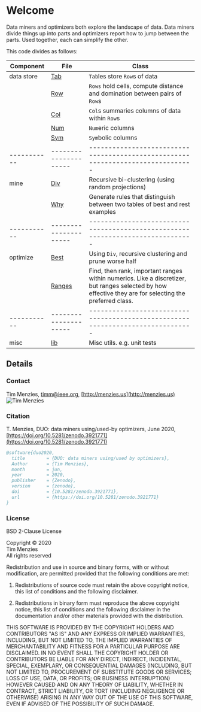 # Welcome

Data miners and optimizers both explore the landscape of data. Data miners divide things up
into parts and 
optimizers report how to jump between the parts. Used together, each can simplify the other.

This code divides as follows:

| Component | File                | Class                                                                         |
|-----------|---------------------|-------------------------------------------------------------------------------|
| data store| [Tab](tab.md)       | `Tab`les store `Row`s of data                                                 |
|           | [Row](row.md)       | `Rows` hold cells, compute distance and domination between pairs of `Row`s    |
|           | [Col](col.md)       | `Col`s summaries columns of data within `Row`s                                |
|           | [Num](num.md)       | `Num`eric columns                                                             |
|           | [Sym](sym.md)       | `Sym`bolic columns                                                            |
|-----------|---------------------|-------------------------------------------------------------------------------|
| mine      | [Div](div.md)       | Recursive bi-clustering (using random projections)                            |
|           | [Why](why.md)       | Generate rules that distinguish between two tables of best and rest examples  |
|-----------|---------------------|-------------------------------------------------------------------------------|
| optimize  | [Best](best.md)     | Using `Div`, recursive clustering and prune worse half                        |
|           | [Ranges](ranges.md) | Find, then rank, important ranges within numerics. Like a discretizer, but ranges selected by how effective they are  for selecting the preferred class.                           |
|-----------|---------------------|-------------------------------------------------------------------------------|
| misc      | [lib](lib.md)       | Misc utils. e.g. unit tests                                                   |


## Details

### Contact

Tim Menzies,   [timm@ieee.org](mailto:timm@ieee.org),   [http://menzies.us](http://menzies.us)   
![Tim Menzies](https://github.com/timm.png?size=80)

### Citation

T. Menzies,
DUO: data miners using/used-by optimizers,
June 2020,
[https://doi.org/10.5281/zenodo.3921771](https://doi.org/10.5281/zenodo.3921771)


```bibtex
@software{duo2020,
  title        = {DUO: data miners using/used by optimizers},
  Author       = {Tim Menzies},
  month        = jun,
  year         = 2020,
  publisher    = {Zenodo},
  version      = {zenodo},
  doi          = {10.5281/zenodo.3921771},
  url          = {https://doi.org/10.5281/zenodo.3921771}
}
```

### License
BSD 2-Clause License

Copyright &copy; 2020    
Tim Menzies   
All rights reserved

Redistribution and use in source and binary forms, with or without
modification, are permitted provided that the following conditions are met:

1. Redistributions of source code must retain the above copyright notice, this
   list of conditions and the following disclaimer.

2. Redistributions in binary form must reproduce the above copyright notice,
   this list of conditions and the following disclaimer in the documentation
   and/or other materials provided with the distribution.

THIS SOFTWARE IS PROVIDED BY THE COPYRIGHT HOLDERS AND CONTRIBUTORS "AS IS"
AND ANY EXPRESS OR IMPLIED WARRANTIES, INCLUDING, BUT NOT LIMITED TO, THE
IMPLIED WARRANTIES OF MERCHANTABILITY AND FITNESS FOR A PARTICULAR PURPOSE ARE
DISCLAIMED. IN NO EVENT SHALL THE COPYRIGHT HOLDER OR CONTRIBUTORS BE LIABLE
FOR ANY DIRECT, INDIRECT, INCIDENTAL, SPECIAL, EXEMPLARY, OR CONSEQUENTIAL
DAMAGES (INCLUDING, BUT NOT LIMITED TO, PROCUREMENT OF SUBSTITUTE GOODS OR
SERVICES; LOSS OF USE, DATA, OR PROFITS; OR BUSINESS INTERRUPTION) HOWEVER
CAUSED AND ON ANY THEORY OF LIABILITY, WHETHER IN CONTRACT, STRICT LIABILITY,
OR TORT (INCLUDING NEGLIGENCE OR OTHERWISE) ARISING IN ANY WAY OUT OF THE USE
OF THIS SOFTWARE, EVEN IF ADVISED OF THE POSSIBILITY OF SUCH DAMAGE.
